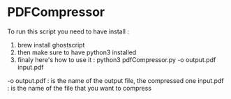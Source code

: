 # PDFCompressor

To run this script you need to have install : 
  1. brew install ghostscript
  2. then make sure to have python3 installed 
  3. finaly here's how to use it : python3 pdfCompressor.py -o output.pdf input.pdf

-o output.pdf : is the name of the output file, the compressed one
input.pdf : is the name of the file that you want to compress
